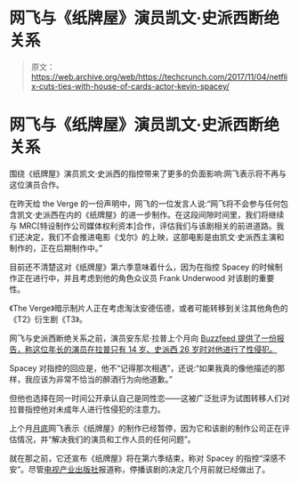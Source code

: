 # 网飞与《纸牌屋》演员凯文·史派西断绝关系

> 原文：<https://web.archive.org/web/https://techcrunch.com/2017/11/04/netflix-cuts-ties-with-house-of-cards-actor-kevin-spacey/>

# 网飞与《纸牌屋》演员凯文·史派西断绝关系

围绕《纸牌屋》演员凯文·史派西的指控带来了更多的负面影响:网飞表示将不再与这位演员合作。

在昨天给 the Verge 的一份声明中，网飞的一位发言人说:“网飞将不会参与任何包含凯文·史派西在内的《纸牌屋》的进一步制作。在这段间隙时间里，我们将继续与 MRC[特设制作公司媒体权利资本]合作，评估我们与该剧相关的前进道路。我们还决定，我们不会推进电影《戈尔》的上映，这部电影是由凯文·史派西主演和制作的，正在后期制作中。”

目前还不清楚这对《纸牌屋》第六季意味着什么，因为在指控 Spacey 的时候制作正在进行中，并且考虑到他的角色众议员 Frank Underwood 对该剧的重要性。

《The Verge》暗示制片人正在考虑淘汰安德伍德，或者可能转移到关注其他角色的《T2》衍生剧《T3》。

网飞与史派西断绝关系之前，演员安东尼·拉普上个月向 [Buzzfeed 提供了一份报告，称这位年长的演员在拉普只有 14 岁、史派西 26 岁时对他进行了性侵犯。](https://web.archive.org/web/20221207204709/https://www.buzzfeed.com/adambvary/anthony-rapp-kevin-spacey-made-sexual-advance-when-i-was-14?utm_term=.nh2K5r0Ja#.vmeyajpZN)

Spacey 对指控的回应是，他不“记得那次相遇”，还说:“如果我真的像他描述的那样，我应该为非常不恰当的醉酒行为向他道歉。”

但他也选择在同一时间公开承认自己是同性恋——这被广泛批评为试图转移人们对拉普指控他对未成年人进行性侵犯的注意力。

上个月[月底](https://web.archive.org/web/20221207204709/https://beta.techcrunch.com/2017/10/31/house-of-cards-production-halted/)网飞表示《纸牌屋》的制作已经暂停，因为它和该剧的制作公司正在评估情况，并“解决我们的演员和工作人员的任何问题”。

就在那之前，它还宣布《纸牌屋》将在第六季结束，称对 Spacey 的指控“深感不安”。尽管[电视产业出版社](https://web.archive.org/web/20221207204709/http://tvline.com/2017/10/30/house-of-cards-ending-cancelled-season-6-kevin-spacey/)报道称，停播该剧的决定几个月前就已经做出了。